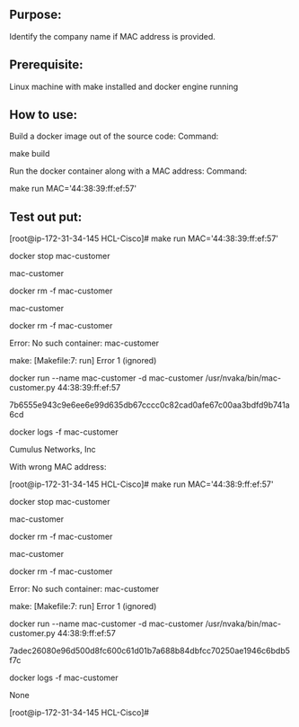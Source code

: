 Purpose:
---------------------------
Identify the company name if MAC address is provided.

Prerequisite:
---------------------------
Linux machine with make installed and docker engine running

How to use:
---------------------------
Build a docker image out of the source code:
Command:

make build

Run the docker container along with a MAC address:
Command:

make run MAC='44:38:39:ff:ef:57'

Test out put:
---------------------------
[root@ip-172-31-34-145 HCL-Cisco]# make run MAC='44:38:39:ff:ef:57'

docker stop mac-customer

mac-customer

docker rm -f mac-customer

mac-customer

docker rm -f mac-customer

Error: No such container: mac-customer

make: [Makefile:7: run] Error 1 (ignored)

docker run --name mac-customer -d mac-customer /usr/nvaka/bin/mac-customer.py 44:38:39:ff:ef:57

7b6555e943c9e6ee6e99d635db67cccc0c82cad0afe67c00aa3bdfd9b741a6cd

docker logs -f mac-customer

Cumulus Networks, Inc



With wrong MAC address:

[root@ip-172-31-34-145 HCL-Cisco]# make run MAC='44:38:9:ff:ef:57'

docker stop mac-customer

mac-customer

docker rm -f mac-customer

mac-customer

docker rm -f mac-customer

Error: No such container: mac-customer

make: [Makefile:7: run] Error 1 (ignored)

docker run --name mac-customer -d mac-customer /usr/nvaka/bin/mac-customer.py 44:38:9:ff:ef:57

7adec26080e96d500d8fc600c61d01b7a688b84dbfcc70250ae1946c6bdb5f7c

docker logs -f mac-customer

None

[root@ip-172-31-34-145 HCL-Cisco]#

